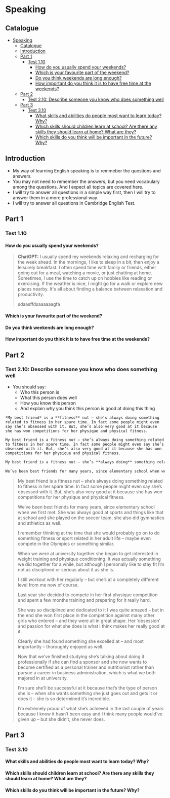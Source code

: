 # Speaking

## Catalogue

- [Speaking](#speaking)
  - [Catalogue](#catalogue)
  - [Introduction](#introduction)
  - [Part 1](#part-1)
    - [Test 1.10](#test-110)
      - [How do you usually spend your weekends?](#how-do-you-usually-spend-your-weekends)
      - [Which is your favourite part of the weekend?](#which-is-your-favourite-part-of-the-weekend)
      - [Do you think weekends are long enough?](#do-you-think-weekends-are-long-enough)
      - [How important do you think it is to have free time at the weekends?](#how-important-do-you-think-it-is-to-have-free-time-at-the-weekends)
  - [Part 2](#part-2)
    - [Test 2.10: Describe someone you know who does something well](#test-210-describe-someone-you-know-who-does-something-well)
  - [Part 3](#part-3)
    - [Test 3.10](#test-310)
      - [What skills and abilities do people most want to learn today? Why?](#what-skills-and-abilities-do-people-most-want-to-learn-today-why)
      - [Which skills should children learn at school? Are there any skills they should learn at home? What are they?](#which-skills-should-children-learn-at-school-are-there-any-skills-they-should-learn-at-home-what-are-they)
      - [Which skills do you think will be important in the future? Why?](#which-skills-do-you-think-will-be-important-in-the-future-why)

## Introduction

- My way of learning English speaking is to remmeber the questions and answers.
- You may not need to remember the answers, but you need vocabulary among the questions. And I expect all topics are covered here.
- I will try to answer all questions in a simple way first, then I will try to answer them in a more professional way.
- I will try to answer all questions in Cambridge English Test.

## Part 1

### Test 1.10

#### How do you usually spend your weekends?

> **ChatGPT:** I usually spend my weekends relaxing and recharging for the week ahead. In the mornings, I like to sleep in a bit, then enjoy a leisurely breakfast. I often spend time with family or friends, either going out for a meal, watching a movie, or just chatting at home. Sometimes, I use the time to catch up on hobbies like reading or exercising. If the weather is nice, I might go for a walk or explore new places nearby. It's all about finding a balance between relaxation and productivity.
>
> sdaasffdsaaaaaagfa

#### Which is your favourite part of the weekend?

#### Do you think weekends are long enough?

#### How important do you think it is to have free time at the weekends?

## Part 2

### Test 2.10: Describe someone you know who does something well

- You should say:
  - Who this person is
  - What this person does well
  - How you know this person
  - And explain why you think this person is good at doing this thing

```markdown!
*My best friend* is a **fitness** nut – she’s always doing something related to fitness in her spare time. In fact some people might even say she’s obsessed with it. But, she’s also very good at it because she has won competitions for her physique and physical fitness.

My best friend is a fitness nut – she’s always doing something related to fitness in her spare time. In fact some people might even say she’s obsessed with it. But, she’s also very good at it because she has won competitions for her physique and physical fitness.
```

```markdown
My best friend is a fitness nut – she’s **always doing** something related to fitness in her spare time. In fact some people might even say she’s obsessed with it. But, she’s also very good at it because she has won competitions for her physique and physical fitness.

We’ve been best friends for many years, since elementary school when we first met. She was always good at sports and things like that at school and she played on the soccer team, she also did gymnastics and athletics as well.
```

> My best friend is a fitness nut – she’s always doing something related to fitness in her spare time. In fact some people might even say she’s obsessed with it. But, she’s also very good at it because she has won competitions for her physique and physical fitness.
>
> We’ve been best friends for many years, since elementary school when we first met. She was always good at sports and things like that at school and she played on the soccer team, she also did gymnastics and athletics as well.
>
> I remember thinking at the time that she would probably go on to do something fitness or sport related in her adult life – maybe even compete in the Olympics or something similar.
>
> When we were at university together she began to get interested in weight training and physique conditioning. It was actually something we did together for a while, but although I personally like to stay fit I’m not as disciplined or serious about it as she is.
>
>I still workout with her regularly – but she’s at a completely different level from me now of course.
>
> Last year she decided to compete in her first physique competition and spent a few months training and preparing for it really hard.
>
>She was so disciplined and dedicated to it I was quite amazed – but in the end she won first place in the competition against many other girls who entered – and they were all in great shape. Her ‘obsession’ and passion for what she does is what I think makes her really good at it.
>
> Clearly she had found something she excelled at – and most importantly – thoroughly enjoyed as well.
>
> Now that we’ve finished studying she’s talking about doing it professionally if she can find a sponsor and she now wants to become certified as a personal trainer and nutritionist rather than pursue a career in business administration, which is what we both majored in at university.
>
> I’m sure she’ll be successful at it because that’s the type of person she is – when she wants something she just goes out and gets it or does it – she is so determined it’s incredible.
>
> I’m extremely proud of what she’s achieved in the last couple of years because I know it hasn’t been easy and I think many people would’ve given up – but she didn’t, she never does.

## Part 3

### Test 3.10

#### What skills and abilities do people most want to learn today? Why?

#### Which skills should children learn at school? Are there any skills they should learn at home? What are they?

#### Which skills do you think will be important in the future? Why?

